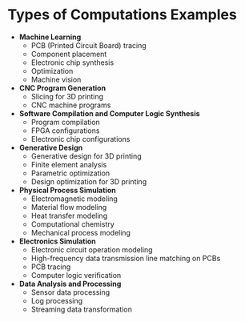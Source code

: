 # Types of Computations Examples

- **Machine Learning**
    - PCB (Printed Circuit Board) tracing
    - Component placement
    - Electronic chip synthesis
    - Optimization
    - Machine vision
- **CNC Program Generation**
    - Slicing for 3D printing
    - CNC machine programs
- **Software Compilation and Computer Logic Synthesis**
    - Program compilation
    - FPGA configurations
    - Electronic chip configurations
- **Generative Design**
    - Generative design for 3D printing
    - Finite element analysis
    - Parametric optimization
    - Design optimization for 3D printing
- **Physical Process Simulation**
    - Electromagnetic modeling
    - Material flow modeling
    - Heat transfer modeling
    - Computational chemistry
    - Mechanical process modeling
- **Electronics Simulation**
    - Electronic circuit operation modeling
    - High-frequency data transmission line matching on PCBs
    - PCB tracing
    - Computer logic verification
- **Data Analysis and Processing**
    - Sensor data processing
    - Log processing
    - Streaming data transformation